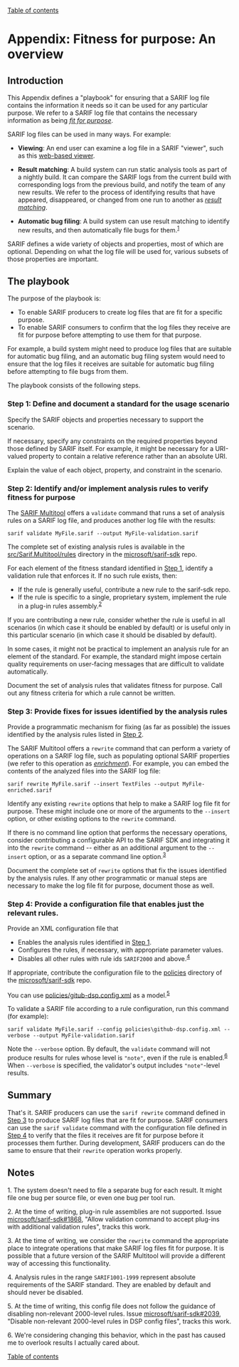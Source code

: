 [Table of contents](../README.md#contents)

# Appendix: Fitness for purpose: An overview

## Introduction

This Appendix defines a "playbook" for ensuring that a SARIF log file contains the information it needs so it can be used for any particular purpose. We refer to a SARIF log file that contains the necessary information as being <a href="Glossary.md#fit-for-purpose">_fit for purpose_</a>.

SARIF log files can be used in many ways. For example:

- **Viewing**: An end user can examine a log file in a SARIF "viewer", such as this [web-based viewer](https://microsoft.github.io/sarif-web-component/).

- **Result matching**: A build system can run static analysis tools as part of a nightly build.
It can compare the SARIF logs from the current build with corresponding logs from the previous build, and notify the team of any new results. We refer to the process of identifying results that have appeared, disappeared, or changed from one run to another as <a href="Glossary.md#result-matching">_result matching_</a>.

- **Automatic bug filing**: A build system can use result matching to identify new results, and then automatically file bugs for them.<sup><a href="#note-1">1</a></sup>

SARIF defines a wide variety of objects and properties, most of which are optional.
Depending on what the log file will be used for, various subsets of those properties are important.

## The playbook

The purpose of the playbook is:

- To enable SARIF producers to create log files that are fit for a specific purpose.
- To enable SARIF consumers to confirm that the log files they receive are fit for purpose before attempting to use them for that purpose.

For example, a build system might need to produce log files that are suitable for automatic bug filing, and an automatic bug filing system would need to ensure that the log files it receives are suitable for automatic bug filing before attempting to file bugs from them.

The playbook consists of the following steps.

### <a id="step-1">Step 1</a>: Define and document a standard for the usage scenario

Specify the SARIF objects and properties necessary to support the scenario.
    
If necessary, specify any constraints on the required properties beyond those defined by SARIF itself. For example, it might be necessary for a URI-valued property to contain a relative reference rather than an absolute URI.
   
Explain the value of each object, property, and constraint in the scenario.

### <a id="step-2">Step 2</a>: Identify and/or implement analysis rules to verify fitness for purpose

The [SARIF Multitool](Multitool.md) offers a `validate` command that runs a set of analysis rules on a SARIF log file, and produces another log file with the results:

    sarif validate MyFile.sarif --output MyFile-validation.sarif

The complete set of existing analysis rules is available in the [src/Sarif.Multitool/rules](https://github.com/microsoft/sarif-sdk/tree/master/src/Sarif.Multitool/Rules) directory in the [microsoft/sarif-sdk](https://github.com/microsoft/sarif-sdk) repo.

For each element of the fitness standard identified in <a href="#step-1">Step 1</a>, identify a validation rule that enforces it. If no such rule exists, then:

- If the rule is generally useful, contribute a new rule to the sarif-sdk repo.
- If the rule is specific to a single, proprietary system, implement the rule in a plug-in rules assembly.<sup><a href="#note-2">2</a></sup>

If you are contributing a new rule, consider whether the rule is useful in all scenarios (in which case it should be enabled by default) or is useful only in this particular scenario (in which case it should be disabled by default).

In some cases, it might not be practical to implement an analysis rule for an element of the standard.
For example, the standard might impose certain quality requirements on user-facing messages that are difficult to validate automatically.

Document the set of analysis rules that validates fitness for purpose. Call out any fitness criteria for which a rule cannot be written.

### <a id="step-3">Step 3</a>: Provide fixes for issues identified by the analysis rules

Provide a programmatic mechanism for fixing (as far as possible) the issues identified by the analysis rules listed in <a href="#step-2">Step 2</a>.

The SARIF Multitool offers a `rewrite` command that can perform a variety of operations on a SARIF log file, such as populating optional SARIF properties (we refer to this operation as <a href="Glossary.md#enrichment">_enrichment_</a>). For example, you can embed the contents of the analyzed files into the SARIF log file:

    sarif rewrite MyFile.sarif --insert TextFiles --output MyFile-enriched.sarif

Identify any existing `rewrite` options that help to make a SARIF log file fit for purpose. These might include one or more of the arguments to the `--insert` option, or other existing options to the `rewrite` command.

If there is no command line option that performs the necessary operations, consider contributing a configurable API to the SARIF SDK and integrating it into the `rewrite` command -- either as an additional argument to the `--insert` option, or as a separate command line option.<sup><a href="#note-3">3</a></sup>

Document the complete set of `rewrite` options that fix the issues identified by the analysis rules. If any other programmatic or manual steps are necessary to make the log file fit for purpose, document those as well.

### <a id="step-4">Step 4</a>: Provide a configuration file that enables just the relevant rules.

Provide an XML configuration file that

- Enables the analysis rules identified in <a href="#step-1">Step 1</a>.
- Configures the rules, if necessary, with appropriate parameter values.
- Disables all other rules with rule ids `SARIF2000` and above.<sup><a href="#note-4">4</a></sup>

If appropriate, contribute the configuration file to the [policies](https://github.com/microsoft/sarif-sdk/tree/master/policies) directory of the [microsoft/sarif-sdk](https://github.com/microsoft/sarif-sdk) repo.

You can use [policies/gitub-dsp.config.xml](https://github.com/microsoft/sarif-sdk/tree/master/policies/github-dsp.config.xml) as a model.<sup><a href="#note-5">5</a></sup>

To validate a SARIF file according to a rule configuration, run this command (for example):

    sarif validate MyFile.sarif --config policies\github-dsp.config.xml --verbose --output MyFile-validation.sarif

Note the `--verbose` option.
By default, the `validate` command will not produce results for rules whose level is `"note"`, even if the rule is enabled.<sup><a href="#note-6">6</a></sup>
When `--verbose` is specified, the validator's output includes `"note"`-level results.

## Summary

That's it.
SARIF producers can use the `sarif rewrite` command defined in <a href="#step-3">Step 3</a> to produce SARIF log files that are fit for purpose.
SARIF consumers can use the `sarif validate` command with the configuration file defined in <a href="#step-4">Step 4</a> to verify that the files it receives are fit for purpose before it processes them further.
During development, SARIF producers can do the same to ensure that their `rewrite` operation works properly.

## Notes

<a id="note-1">1.</a> The system doesn't need to file a separate bug for each result. It might file one bug per source file, or even one bug per tool run.

<a id="note-2">2.</a> At the time of writing, plug-in rule assemblies are not supported. Issue [microsoft/sarif-sdk#1868](https://github.com/microsoft/sarif-sdk/issues/1868), "Allow validation command to accept plug-ins with additional validation rules", tracks this work.

<a id="note-3">3.</a> At the time of writing, we consider the `rewrite` command the appropriate place to integrate operations that make SARIF log files fit for purpose. It is possible that a future version of the SARIF Multitool will provide a different way of accessing this functionality.

<a id="note-4">4.</a> Analysis rules in the range `SARIF1001-1999` represent absolute requirements of the SARIF standard. They are enabled by default and should never be disabled.

<a id="note-5">5.</a> At the time of writing, this config file does not follow the guidance of disabling non-relevant 2000-level rules. Issue [microsoft/sarif-sdk#2039](https://github.com/microsoft/sarif-sdk/issues/2039), "Disable non-relevant 2000-level rules in DSP config files", tracks this work.

<a id="note-6">6.</a> We're considering changing this behavior, which in the past has caused me to overlook results I actually cared about.

[Table of contents](../README.md#contents)